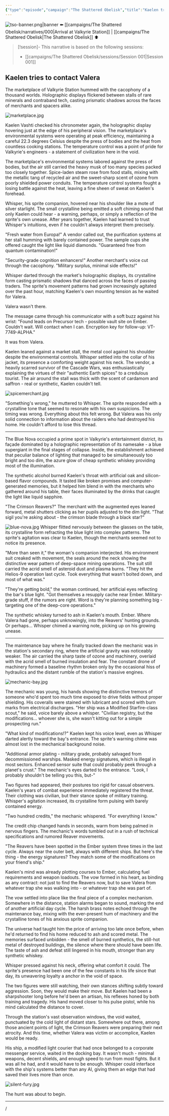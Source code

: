 ```yaml
---
{"type":"episode","campaign":"The Shattered Obelisk","title":"Kaelen tries to contact Valera","episode":"TSO-001","location":"Valkyrie Station","tools":["Claude"],"dg-publish":true,"dg-permalink":"the-shattered-obelisk/001","dg-note-icon":"starforged","dg-metatags":{"og:title":null,"description":"TSO-001: Kaelen faces some trouble at Valkyrie Station.","og:image":"/img/user/Campaigns/The%20Shattered%20Obelisk/images/tso-banner.png"},"cssclasses":["banner","starforged"],"permalink":"/the-shattered-obelisk/001/","metatags":{"og:title":null,"description":"TSO-001: Kaelen faces some trouble at Valkyrie Station.","og:image":"/img/user/Campaigns/The%20Shattered%20Obelisk/images/tso-banner.png"},"contentClasses":"banner starforged","dgPassFrontmatter":true,"noteIcon":"starforged"}
---
```


![tso-banner.png|banner](/img/user/campaigns/The%20Shattered%20Obelisk/images/tso-banner.png)
 ⬅️ [[campaigns/The Shattered Obelisk/narratives/000\|Arrival at Valkyrie Station]]  | [[campaigns/The Shattered Obelisk\|The Shattered Obelisk]] ⬆️

> [!session]-
> This narrative is based on the following sessions:
> - [[campaigns/The Shattered Obelisk/sessions/Session 001\|Session 001]]



## Kaelen tries to contact Valera


The marketplace of Valkyrie Station hummed with the cacophony of a thousand worlds. Holographic displays flickered between stalls of rare minerals and contraband tech, casting prismatic shadows across the faces of merchants and spacers alike. 

![marketplace.jpg](/img/user/campaigns/The%20Shattered%20Obelisk/images/marketplace.jpg)

Kaelen Vashti checked his chronometer again, the holographic display hovering just at the edge of his peripheral vision. The marketplace's environmental systems were operating at peak efficiency, maintaining a careful 22.3 degrees Celsius despite the press of bodies and the heat from countless cooking stations. The temperature control was a point of pride for Valkyrie's engineers - a statement of civilization here in the void.

The marketplace's environmental systems labored against the press of bodies, but the air still carried the heavy musk of too many species packed too closely together. Spice-laden steam rose from food stalls, mixing with the metallic tang of recycled air and the sweet-sharp scent of ozone from poorly shielded power conduits. The temperature control systems fought a losing battle against the heat, leaving a fine sheen of sweat on Kaelen's forehead.

Whisper, his sprite companion, hovered near his shoulder like a mote of silver starlight. The small crystalline being emitted a soft chiming sound that only Kaelen could hear - a warning, perhaps, or simply a reflection of the sprite's own unease. After years together, Kaelen had learned to trust Whisper's intuitions, even if he couldn't always interpret them precisely.

"Fresh water from Europa!" A vendor called out, the purification systems at her stall humming with barely contained power. The sample cups she offered caught the light like liquid diamonds. "Guaranteed free from quantum contamination!"

"Security-grade cognition enhancers!" Another merchant's voice cut through the cacophony. "Military surplus, minimal side effects!"

Whisper darted through the market's holographic displays, its crystalline form casting prismatic shadows that danced across the faces of passing traders. The sprite's movement patterns had grown increasingly agitated over the past hour, matching Kaelen's own mounting tension as he waited for Valera.

Valera wasn't there.

The message came through his communicator with a soft buzz against his wrist: "Found leads on Precursor tech - possible vault site on Ember. Couldn't wait. Will contact when I can. Encryption key for follow-up: VT-7749-ALPHA."

It was from Valera. 

Kaelen leaned against a market stall, the metal cool against his shoulder despite the environmental controls. Whisper settled into the collar of his jacket, its presence a comforting weight against his neck. The vendor, a heavily scarred survivor of the Cascade Wars, was enthusiastically explaining the virtues of their "authentic Earth spices" to a credulous tourist. The air around the stall was thick with the scent of cardamom and saffron - real or synthetic, Kaelen couldn't tell.

![spicemerchant.jpg](/img/user/campaigns/The%20Shattered%20Obelisk/images/spicemerchant.jpg)

"Something's wrong," he muttered to Whisper. The sprite responded with a crystalline tone that seemed to resonate with his own suspicions. The timing was wrong. Everything about this felt wrong. But Valera was his only solid connection to information about the raiders who had destroyed his home. He couldn't afford to lose this thread.


---

The Blue Nova occupied a prime spot in Valkyrie's entertainment district, its façade dominated by a holographic representation of its namesake - a blue supergiant in the final stages of collapse. Inside, the establishment achieved that peculiar balance of lighting that managed to be simultaneously too bright and too dim, the azure glow of cheap synthetic whiskey providing most of the illumination.

The synthetic alcohol burned Kaelen's throat with artificial oak and silicon-based flavor compounds. It tasted like broken promises and computer-generated memories, but it helped him blend in with the merchants who gathered around his table, their faces illuminated by the drinks that caught the light like liquid sapphire.

"The Crimson Reavers?" The merchant with the augmented eyes leaned forward, metal shutters clicking as her pupils adjusted to the dim light. "That sigil you're asking about - the crimson blade through a black star?"

![blue-nova.jpg](/img/user/campaigns/The%20Shattered%20Obelisk/images/blue-nova.jpg)
Whisper flitted nervously between the glasses on the table, its crystalline form refracting the blue light into complex patterns. The sprite's agitation was clear to Kaelen, though the merchants seemed not to notice its presence.

"More than seen it," the woman's companion interjected. His environment suit creaked with movement, the seals around the neck showing the distinctive wear pattern of deep-space mining operations. The suit still carried the acrid smell of asteroid dust and plasma burns. "They hit the Helios-9 operation last cycle. Took everything that wasn't bolted down, and most of what was."

"They're getting bold," the woman continued, her artificial eyes reflecting the bar's blue light. "Got themselves a resupply cache near Ember. Military-grade stuff, if the rumors are right. Word is they're planning something big - targeting one of the deep-core operations."

The synthetic whiskey turned to ash in Kaelen's mouth. Ember. Where Valera had gone, perhaps unknowingly, into the Reavers' hunting grounds. Or perhaps... Whisper chimed a warning note, picking up on his growing unease.

- - -

The maintenance bay where he finally tracked down the mechanic was in the station's secondary ring, where the artificial gravity was noticeably weaker. The air carried the sharp taste of ozone and machinery, overlaid with the acrid smell of burned insulation and fear. The constant drone of machinery formed a baseline rhythm broken only by the occasional hiss of hydraulics and the distant rumble of the station's massive engines.

![mechanic-bay.jpg](/img/user/campaigns/The%20Shattered%20Obelisk/images/mechanic-bay.jpg)

The mechanic was young, his hands showing the distinctive tremors of someone who'd spent too much time exposed to drive fields without proper shielding. His coveralls were stained with lubricant and scored with burn marks from electrical discharges. "Her ship was a Modified Starfire-class scout," he said, voice barely above a whisper. "Civilian registry, but the modifications... whoever she is, she wasn't kitting out for a simple prospecting run."

"What kind of modifications!?" Kaelen kept his voice level, even as Whisper darted alertly toward the bay's entrance. The sprite's warning chime was almost lost in the mechanical background noise.

"Additional armor plating - military grade, probably salvaged from decommissioned warships. Masked energy signatures, which is illegal in most sectors. Enhanced sensor suite that could probably peek through a planet's crust." The mechanic's eyes darted to the entrance. "Look, I probably shouldn't be telling you this, but-"

Two figures had appeared, their postures too rigid for casual observers. Kaelen's years of combat experience immediately registered the threat. Their clothing was civilian, but their stance spoke of military training. Whisper's agitation increased, its crystalline form pulsing with barely contained energy.

"Two hundred credits," the mechanic whispered. "For everything I know."

The credit chip changed hands in seconds, warm from being palmed in nervous fingers. The mechanic's words tumbled out in a rush of technical specifications and rumored Reaver movements.

"The Reavers have been spotted in the Ember system three times in the last cycle. Always near the outer belt, always with different ships. But here's the thing - the energy signatures? They match some of the modifications on your friend's ship."

Kaelen's mind was already plotting courses to Ember, calculating fuel requirements and weapon loadouts. The vow formed in his heart, as binding as any contract: not just to find the Reavers now, but to save Valera from whatever trap she was walking into - or whatever trap she was part of.

The vow settled into place like the final piece of a complex mechanism. Somewhere in the distance, station alarms began to sound, marking the end of another artificial day cycle. The harsh brass notes echoed through the maintenance bay, mixing with the ever-present hum of machinery and the crystalline tones of his anxious sprite companion.

The universe had taught him the price of arriving too late once before, when he'd returned to find his home reduced to ash and scored metal. The memories surfaced unbidden - the smell of burned synthetics, the still-hot metal of destroyed buildings, the silence where there should have been life. The taste of ash and defeat still lingered in his mouth, stronger than any synthetic whiskey.

Whisper pressed against his neck, offering what comfort it could. The sprite's presence had been one of the few constants in his life since that day, its unwavering loyalty a anchor in the void of space.

The two figures were still watching, their own stances shifting subtly toward aggression. Soon, they would make their move. But Kaelen had been a sharpshooter long before he'd been an artisan, his reflexes honed by both training and tragedy. His hand moved closer to his pulse pistol, while his mind calculated the distance to cover.

Through the station's vast observation windows, the void waited, punctuated by the cold light of distant stars. Somewhere out there, among those ancient points of light, the Crimson Reavers were preparing their next atrocity. And this time, whether Valera was victim or accomplice, Kaelen would be ready.

His ship, a modified light courier that had once belonged to a corporate messenger service, waited in the docking bay. It wasn't much - minimal weapons, decent shields, and enough speed to run from most fights. But it was all he had, and it would have to be enough. Whisper could interface with the ship's systems better than any AI, giving them an edge that had saved their lives more than once.

![silent-fury.jpg](/img/user/campaigns/The%20Shattered%20Obelisk/images/silent-fury.jpg)

The hunt was about to begin.

--- 
/
